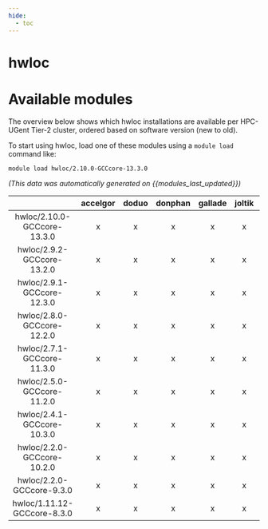 ```yaml
---
hide:
  - toc
---
```


hwloc
=====

# Available modules


The overview below shows which hwloc installations are available per HPC-UGent Tier-2 cluster, ordered based on software version (new to old).

To start using hwloc, load one of these modules using a `module load` command like:

```shell
module load hwloc/2.10.0-GCCcore-13.3.0
```

*(This data was automatically generated on {{modules_last_updated}})*  

| |accelgor|doduo|donphan|gallade|joltik|shinx|skitty|
| :---: | :---: | :---: | :---: | :---: | :---: | :---: | :---: |
|hwloc/2.10.0-GCCcore-13.3.0|x|x|x|x|x|x|x|
|hwloc/2.9.2-GCCcore-13.2.0|x|x|x|x|x|x|x|
|hwloc/2.9.1-GCCcore-12.3.0|x|x|x|x|x|x|x|
|hwloc/2.8.0-GCCcore-12.2.0|x|x|x|x|x|x|-|
|hwloc/2.7.1-GCCcore-11.3.0|x|x|x|x|x|x|-|
|hwloc/2.5.0-GCCcore-11.2.0|x|x|x|x|x|-|-|
|hwloc/2.4.1-GCCcore-10.3.0|x|x|x|x|x|-|-|
|hwloc/2.2.0-GCCcore-10.2.0|x|x|x|x|x|-|-|
|hwloc/2.2.0-GCCcore-9.3.0|x|x|x|x|x|-|-|
|hwloc/1.11.12-GCCcore-8.3.0|x|x|x|x|x|-|-|
